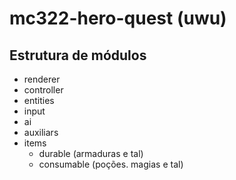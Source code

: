 # mc322-hero-quest (uwu)

## Estrutura de módulos

- renderer
- controller
- entities
- input
- ai
- auxiliars
- items
    - durable (armaduras e tal)
    - consumable (poções. magias e tal)

